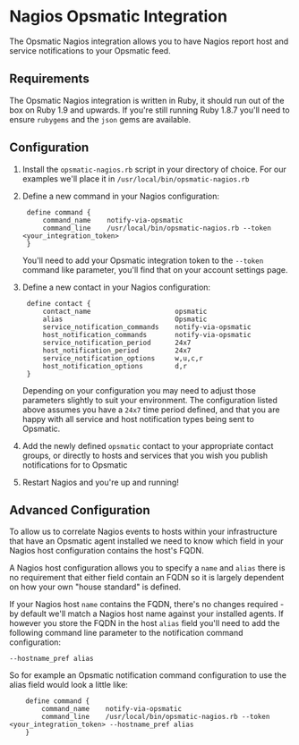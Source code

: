 # Nagios Opsmatic Integration

The Opsmatic Nagios integration allows you to have Nagios report host and service notifications to your Opsmatic feed.

## Requirements

The Opsmatic Nagios integration is written in Ruby, it should run out of the box on Ruby 1.9 and upwards. If you're still running Ruby 1.8.7 you'll need to ensure `rubygems` and the `json` gems are available.

## Configuration

1. Install the `opsmatic-nagios.rb` script in your directory of choice. For our examples we'll place it in `/usr/local/bin/opsmatic-nagios.rb`

1. Define a new command in your Nagios configuration:

        define command {
            command_name    notify-via-opsmatic
            command_line    /usr/local/bin/opsmatic-nagios.rb --token <your_integration_token>
        }
   
    You'll need to add your Opsmatic integration token to the `--token` command like parameter, you'll find that on your account settings page.

1. Define a new contact in your Nagios configuration:

        define contact {
            contact_name                     opsmatic
            alias                            Opsmatic
            service_notification_commands    notify-via-opsmatic
            host_notification_commands       notify-via-opsmatic
            service_notification_period      24x7
            host_notification_period         24x7
            service_notification_options     w,u,c,r
            host_notification_options        d,r
        }
		
    Depending on your configuration you may need to adjust those parameters slightly to suit your environment. The configuration listed above assumes you have a `24x7` time period defined, and that you are happy with all service and host notification types being sent to Opsmatic.
	
1. Add the newly defined `opsmatic` contact to your appropriate contact groups, or directly to hosts and services that you wish you publish notifications for to Opsmatic

1. Restart Nagios and you're up and running!

## Advanced Configuration

To allow us to correlate Nagios events to hosts within your infrastructure that have an Opsmatic agent installed we need to know which field in your Nagios host configuration contains the host's FQDN.

A Nagios host configuration allows you to specify a `name` and `alias` there is no requirement that either field contain an FQDN so it is largely dependent on how your own "house standard" is defined.

If your Nagios host `name` contains the FQDN, there's no changes required - by default we'll match a Nagios host name against your installed agents. If however you store the FQDN in the host `alias` field you'll need to add the following command line parameter to the notification command configuration:

    --hostname_pref alias
    
So for example an Opsmatic notification command configuration to use the alias field would look a little like:

        define command {
            command_name    notify-via-opsmatic
            command_line    /usr/local/bin/opsmatic-nagios.rb --token <your_integration_token> --hostname_pref alias
        }